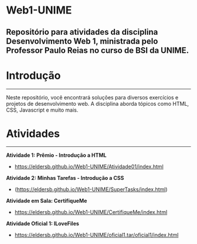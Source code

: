 # Web1-UNIME
 Repositório para atividades da disciplina Desenvolvimento Web 1, ministrada pelo Professor Paulo Reias no curso de BSI da UNIME.
---------------------------------------------------------------------------------------------------------------------------------

 # Introdução
---------------

 Neste repositório, você encontrará soluções para diversos exercícios e projetos de desenvolvimento web. A disciplina aborda tópicos como HTML, CSS, Javascript e muito mais.

 # Atividades
-------------
**Atividade 1: Prêmio - Introdução a HTML**
* https://eldersb.github.io/Web1-UNIME/Atividade01/index.html
 
**Atividade 2: Minhas Tarefas - Introdução a CSS**
* (https://eldersb.github.io/Web1-UNIME/SuperTasks/index.html)

**Atividade em Sala: CertifiqueMe**
* https://eldersb.github.io/Web1-UNIME/CertifiqueMe/index.html

**Atividade Oficial 1: ILoveFiles**
* https://eldersb.github.io/Web1-UNIME/oficial1.tar/oficial1/index.html
